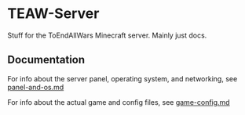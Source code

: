 # TEAW-Server
Stuff for the ToEndAllWars Minecraft server. Mainly just docs.

## Documentation 
For info about the server panel, operating system, and networking, see [panel-and-os.md](docs/panel-and-os.md)

For info about the actual game and config files, see [game-config.md](docs/game-config.md)




